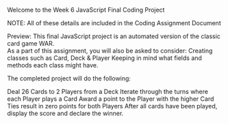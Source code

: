 Welcome to the  Week 6  JavaScript Final Coding Project

NOTE:  All of these details are included in the Coding Assignment Document

Preview:
This final JavaScript project is an automated version of the classic card game WAR.  
As a part of this assignment, you will also be asked to consider:
Creating classes such as Card, Deck & Player
Keeping in mind what fields and methods each class might have.

The completed project will do the following:

Deal 26 Cards to 2 Players from a Deck
Iterate through the turns where each Player plays a Card
Award a point to the Player with the higher Card
Ties result in zero points for both Players
After all cards have been played, display the score and declare the winner.



